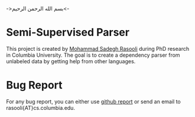 ->بسم الله الرحمن الرحیم<-


Semi-Supervised Parser
====================
This project is created by [Mohammad Sadegh Rasooli](cs.columbia.edu/~rasooli) during PhD research in Columbia University.
The goal is to create a dependency parser from unlabeled data by getting help from other languages.

# Bug Report
For any bug report, you can either use [github report](https://github.com/rasoolims/semiSupervisedParser/issues) or send an email to rasooli{AT}cs.columbia.edu.

